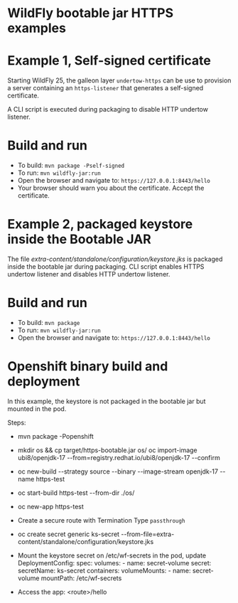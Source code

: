 # WildFly bootable jar HTTPS examples

Example 1, Self-signed certificate
====================

Starting WildFly 25, the galleon layer `undertow-https` can be use to provision a server containing an `https-listener` 
that generates a self-signed certificate.

A CLI script is executed during packaging to disable HTTP undertow listener.

Build and run
========

* To build: `mvn package -Pself-signed`
* To run: `mvn wildfly-jar:run`
* Open the browser and navigate to: `https://127.0.0.1:8443/hello`
* Your browser should warn you about the certificate. Accept the certificate.


Example 2, packaged keystore inside the Bootable JAR
=================================

The file _extra-content/standalone/configuration/keystore.jks_ is packaged inside the bootable jar during packaging.
CLI script enables HTTPS undertow listener and disables HTTP undertow listener.

Build and run
=============

* To build: `mvn package`
* To run: `mvn wildfly-jar:run`
* Open the browser and navigate to: `https://127.0.0.1:8443/hello`

Openshift binary build and deployment
=====================================

In this example, the keystore is not packaged in the bootable jar but mounted in the pod.

Steps:
* mvn package -Popenshift
* mkdir os && cp target/https-bootable.jar os/
oc import-image ubi8/openjdk-17 --from=registry.redhat.io/ubi8/openjdk-17 --confirm
* oc new-build --strategy source --binary --image-stream openjdk-17 --name https-test
* oc start-build https-test --from-dir ./os/
* oc new-app https-test
* Create a secure route with Termination Type `passthrough`
* oc create secret generic ks-secret --from-file=extra-content/standalone/configuration/keystore.jks
* Mount the keystore secret on /etc/wf-secrets in the pod, update DeploymentConfig:
  spec:
    volumes:
        - name: secret-volume
          secret:
            secretName: ks-secret
    containers:
        volumeMounts:
            - name: secret-volume
              mountPath: /etc/wf-secrets

* Access the app: \<route\>/hello
